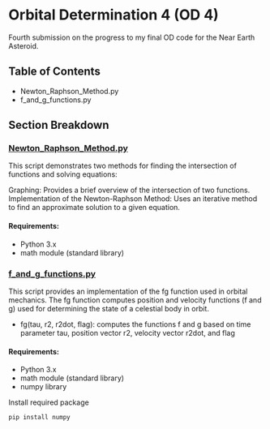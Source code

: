 # Orbital Determination 4 (OD 4)
Fourth submission on the progress to my final OD code for the Near Earth Asteroid. 

## Table of Contents
- Newton_Raphson_Method.py
- f_and_g_functions.py

## Section Breakdown
### [Newton_Raphson_Method.py](https://github.com/diipakshii/SSP/blob/main/OD4_submission/Newton_Raphson_Method.py)
This script demonstrates two methods for finding the intersection of functions and solving equations:

Graphing: Provides a brief overview of the intersection of two functions.
Implementation of the Newton-Raphson Method: Uses an iterative method to find an approximate solution to a given equation.

#### Requirements:
- Python 3.x
- math module (standard library)

### [f_and_g_functions.py](https://github.com/diipakshii/SSP/blob/main/OD4_submission/f_and_g_functions.py)
This script provides an implementation of the fg function used in orbital mechanics. The fg function computes position and velocity functions (f and g) used for determining the state of a celestial body in orbit.
- fg(tau, r2, r2dot, flag): computes the functions f and g based on time parameter tau, position vector r2, velocity vector r2dot, and flag

#### Requirements:
- Python 3.x
- math module (standard library)
- numpy library
  
Install required package
```
pip install numpy
```
